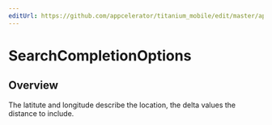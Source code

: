 ```yaml
---
editUrl: https://github.com/appcelerator/titanium_mobile/edit/master/apidoc/Map.yml
---
```

# SearchCompletionOptions

<TypeHeader/>

## Overview

The latitute and longitude describe the location, the delta values the distance to include.

<ApiDocs/>

